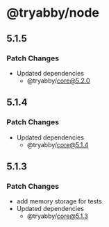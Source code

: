 # @tryabby/node

## 5.1.5

### Patch Changes

- Updated dependencies
  - @tryabby/core@5.2.0

## 5.1.4

### Patch Changes

- Updated dependencies
  - @tryabby/core@5.1.4

## 5.1.3

### Patch Changes

- add memory storage for tests
- Updated dependencies
  - @tryabby/core@5.1.3
